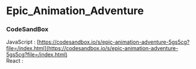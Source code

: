 # Epic_Animation_Adventure

### CodeSandBox

JavaScript : [https://codesandbox.io/s/epic-animation-adventure-5gs5cg?file=/index.html](https://codesandbox.io/s/epic-animation-adventure-5gs5cg?file=/index.html) \
React : []()
